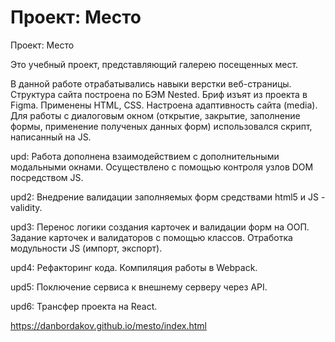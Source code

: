 # Проект: Место

Проект: Место

Это учебный проект, представляющий галерею посещенных мест.

В данной работе отрабатывались навыки верстки веб-страницы. Структура сайта построена по БЭМ Nested. Бриф изъят из проекта в Figma. Применены HTML, CSS. Настроена адаптивность сайта (media).
Для работы с диалоговым окном (открытие, закрытие, заполнение формы, применение полученых данных форм) использовался скрипт, написанный на JS.

upd: Работа дополнена взаимодействием с дополнительными модальными окнами. Осуществлено с помощью контроля узлов DOM посредством JS.

upd2: Внедрение валидации заполняемых форм средствами html5 и JS - validity.

upd3: Перенос логики создания карточек и валидации форм на ООП. Задание карточек и валидаторов с помощью классов. Отработка модульности JS (импорт, экспорт).

upd4: Рефакторинг кода. Компиляция работы в Webpack.

upd5: Поключение сервиса к внешнему серверу через API.

upd6: Трансфер проекта на React.

https://danbordakov.github.io/mesto/index.html
